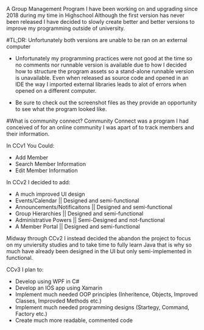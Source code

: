 A Group Management Program I have been working on and upgrading since 2018 during my time in Highschool
Although the first version has never been released I have decided to slowly create better and better versions to improve my programming outside of university.

#TL;DR: Unfortunately both versions are unable to be ran on an external computer

  - Unfortunately my programming practices were not good at the time so no comments nor runnable version is available due to how I decided how to structure the program       assets so a stand-alone runnable version is unavailable. Even when released as source code and opened in an IDE the way I imported external libraries leads to alot       of errors when opened on a different computer.
 
 - Be sure to check out the screenshot files as they provide an opportunity to see what the program looked like.
 
 
 
#What is community connect?
Community Connect was a program I had conceived of for an online community I was apart of to track members and their information. 

In CCv1 You Could:
  - Add Member
  - Search Member Information
  - Edit Member Information
  
In CCv2 I decided to add:
  - A much improved UI design
  - Events/Calendar                       || Designed and semi-functional
  - Announcements/Notificaitons           || Designed and semi-functional
  - Group Hierarchies                     || Designed and semi-functional
  - Administrative Powers                 || Semi-Designed and not-functional
  - A Member Portal                       || Designed and semi-functional

Midway through CCv2 I instead decided the abandon the project to focus on my unviersity studies and to take time to fully learn Java that is why so much have already been designed in the UI but only semi-implemented in functional. 

CCv3 I plan to:
  - Develop using WPF in C#
  - Develop an IOS app using Xamarin
  - Implement much needed OOP principles (Inheritence, Objects, Improved Classes, Improvded Methods etc.)
  - Implement much needed programming designs (Startegy, Command, Factory etc.)
  - Create much more readable, commented code
